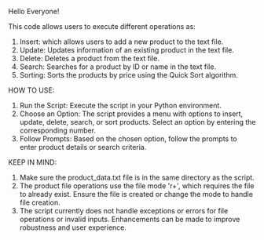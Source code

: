 Hello Everyone!

This code allows users to execute different operations as: 

1. Insert: which allows users to add a new product to the text file.
2. Update: Updates information of an existing product in the text file.
3. Delete: Deletes a product from the text file. 
4. Search: Searches for a product by ID or name in the text file.
5. Sorting: Sorts the products by price using the Quick Sort algorithm.

HOW TO USE:
1. Run the Script: Execute the script in your Python environment.
2. Choose an Option: The script provides a menu with options to insert, update, delete, search, or sort products. Select an option by entering the corresponding number.
3. Follow Prompts: Based on the chosen option, follow the prompts to enter product details or search criteria.

KEEP IN MIND:
1. Make sure the product_data.txt file is in the same directory as the script.
2. The product file operations use the file mode 'r+', which requires the file to already exist. Ensure the file is created or change the mode to handle file creation.
3. The script currently does not handle exceptions or errors for file operations or invalid inputs. Enhancements can be made to improve robustness and user experience.
